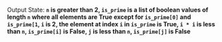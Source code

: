 Output State: **`n` is greater than 2, `is_prime` is a list of boolean values of length `n` where all elements are True except for `is_prime[0]` and `is_prime[1`, `i` is 2, the element at index `i` in `is_prime` is True, `i * i` is less than `n`, `is_prime[i]` is False, `j` is less than `n`, `is_prime[j]` is False**